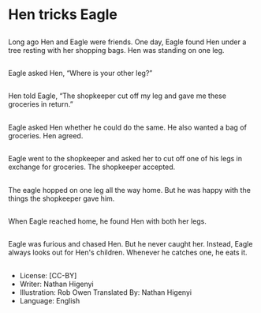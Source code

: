 # Hen tricks Eagle

##
Long ago Hen and Eagle were
friends. One day, Eagle found
Hen under a tree resting with
her shopping bags. Hen was
standing on one leg.

##
Eagle asked Hen, “Where is
your other leg?”

##
Hen told Eagle, “The
shopkeeper cut off my leg and
gave me these groceries in
return.”

##
Eagle asked Hen whether
he could do the same.
He also wanted a bag
of groceries. Hen agreed.

##
Eagle went to the shopkeeper
and asked her to cut off one
of his legs in exchange for
groceries. The shopkeeper
accepted.

##
The eagle hopped on one leg
all the way home. But he was
happy with the things
the shopkeeper gave him.

##
When Eagle reached home,
he found Hen with both
her legs.

##
Eagle was furious and chased
Hen. But he never caught her.
Instead, Eagle always looks out
for Hen's children. Whenever he
catches one, he eats it.

##
* License: [CC-BY]
* Writer: Nathan Higenyi
* Illustration: Rob Owen
Translated By: Nathan Higenyi
* Language: English
